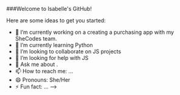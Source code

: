 ###Welcome to Isabelle's GitHub!

Here are some ideas to get you started:

- 🔭 I’m currently working on a creating a purchasing app with my SheCodes team.
- 🌱 I’m currently learning Python
- 👯 I’m looking to collaborate on JS projects
- 🤔 I’m looking for help with JS
- 💬 Ask me about .
- 📫 How to reach me: ...
- 😄 Pronouns: She/Her
- ⚡ Fun fact: ...
-->
